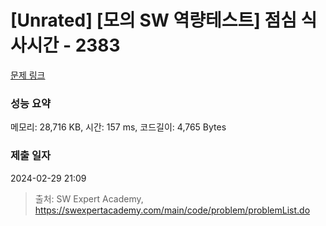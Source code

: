 # [Unrated] [모의 SW 역량테스트] 점심 식사시간 - 2383 

[문제 링크](https://swexpertacademy.com/main/code/problem/problemDetail.do?contestProbId=AV5-BEE6AK0DFAVl) 

### 성능 요약

메모리: 28,716 KB, 시간: 157 ms, 코드길이: 4,765 Bytes

### 제출 일자

2024-02-29 21:09



> 출처: SW Expert Academy, https://swexpertacademy.com/main/code/problem/problemList.do